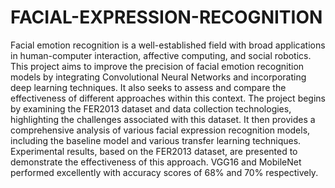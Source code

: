 # FACIAL-EXPRESSION-RECOGNITION
Facial emotion recognition is a well-established field with broad applications in human-computer
interaction, affective computing, and social robotics. This project aims to improve the precision of
facial emotion recognition models by integrating Convolutional Neural Networks and
incorporating deep learning techniques. It also seeks to assess and compare the effectiveness of
different approaches within this context.
The project begins by examining the FER2013 dataset and data collection technologies,
highlighting the challenges associated with this dataset. It then provides a comprehensive analysis
of various facial expression recognition models, including the baseline model and various transfer
learning techniques. Experimental results, based on the FER2013 dataset, are presented to
demonstrate the effectiveness of this approach. VGG16 and MobileNet performed excellently with
accuracy scores of 68% and 70% respectively.
